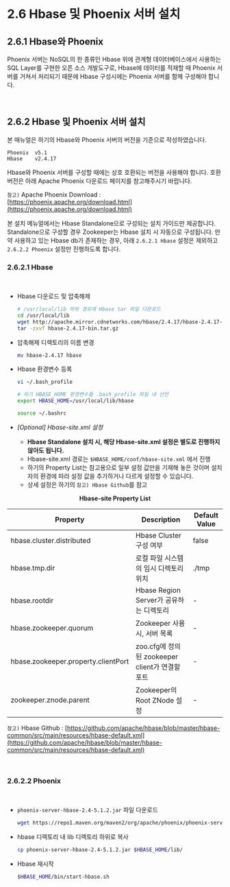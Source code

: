 # 2.6 Hbase 및 Phoenix 서버 설치

## 2.6.1 Hbase와 Phoenix
Phoenix 서버는 NoSQL의 한 종류인 Hbase 위에 관계형 데이터베이스에서 사용하는 SQL Layer를 구현한 오픈 소스 개발도구로, Hbase에 데이터를 적재할 때 Phoenix 서버를 거쳐서 처리되기 때문에 Hbase 구성시에는 Phoenix 서버를 함께 구성해야 합니다. 

<br/>

## 2.6.2 Hbase 및 Phoenix 서버 설치 

본 매뉴얼은 하기의 Hbase와 Phoenix 서버의 버전을 기준으로 작성하였습니다.

```
Phoenix  v5.1 
Hbase    v2.4.17 
```

Hbase와 Phoenix 서버를 구성할 때에는 상호 호환되는 버전을 사용해야 합니다. 호환 버전은 아래 Apache Phoenix 다운로드 페이지를 참고해주시기 바랍니다. <br/>

`참고)` Apache Phoenix Download : [https://phoenix.apache.org/download.html](https://phoenix.apache.org/download.html)

본 설치 메뉴얼에서는 Hbase Standalone으로 구성되는 설치 가이드만 제공합니다. Standalone으로 구성할 경우 Zookeeper는 Hbase 설치 시 자동으로 구성됩니다. 만약 사용하고 있는 Hbase db가 존재하는 경우, 아래 `2.6.2.1 Hbase` 설정은 제외하고 `2.6.2.2 Phoenix` 설정만 진행하도록 합니다. 
<br/>

### 2.6.2.1 Hbase

<br/>

- Hbase 다운로드 및 압축해제

    ```bash
    # /usr/local/lib 하위 경로에 Hbase tar 파일 다운로드
    cd /usr/local/lib
    wget http://apache.mirror.cdnetworks.com/hbase/2.4.17/hbase-2.4.17-bin.tar.gz
    tar -zxvf hbase-2.4.17-bin.tar.gz 
    ```

- 압축해제 디렉토리의 이름 변경

    ```bash
    mv hbase-2.4.17 hbase
    ```

- Hbase 환경변수 등록

    ```bash
    vi ~/.bash_profile

    # 하기 HBASE_HOME 환경변수를 .bash_profile 파일 내 선언
    export HBASE_HOME=/usr/local/lib/hbase

    source ~/.bashrc
    ```

- *[Optional] Hbase-site.xml 설정*
  - **Hbase Standalone 설치 시, 해당 Hbase-site.xml 설정은 별도로 진행하지 않아도 됩니다.**
  - Hbase-site.xml 경로는 `$HBASE_HOME/conf/hbase-site.xml` 에서 진행
  - 하기의 Property List는 참고용으로 일부 설정 값만을 기재해 놓은 것이며 설치자의 환경에 따라 설정 값을 추가하거나 다르게 설정할 수 있습니다.
  - 상세 설정은 하기의 `참고) Hbase Github`를 참고

<div align="center"><b>Hbase-site Property List</b></div>

  |Property|Description|Default Value| 
  |--------|-----------|-------------|
  |hbase.cluster.distributed|Hbase Cluster 구성 여부|false|
  |hbase.tmp.dir|로컬 파일 시스템의 임시 디렉토리 위치|./tmp|
  |hbase.rootdir|Hbase Region Server가 공유하는 디렉토리|-|
  |hbase.zookeeper.quorum|Zookeeper 사용 시, 서버 목록|-|
  |hbase.zookeeper.property.clientPort|zoo.cfg에 정의된 zookeeper client가 연결할 포트|-|
  |zookeeper.znode.parent|Zookeeper의 Root ZNode 설정|-|

`참고)` Hbase Github : [https://github.com/apache/hbase/blob/master/hbase-common/src/main/resources/hbase-default.xml](https://github.com/apache/hbase/blob/master/hbase-common/src/main/resources/hbase-default.xml)


<br/>

### 2.6.2.2 Phoenix

<br/>

- `phoenix-server-hbase-2.4-5.1.2.jar` 파일 다운로드

    ```bash
    wget https://repo1.maven.org/maven2/org/apache/phoenix/phoenix-server-hbase-2.4/5.1.2/phoenix-server-hbase-2.4-5.1.2.jar
    ```

- hbase 디렉토리 내 lib 디렉토리 하위로 복사

    ```bash
    cp phoenix-server-hbase-2.4-5.1.2.jar $HBASE_HOME/lib/
    ```

- Hbase 재시작
    ```bash
    $HBASE_HOME/bin/start-hbase.sh
    ```

